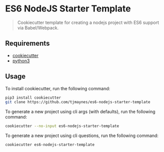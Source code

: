 # ES6 NodeJS Starter Template

> Cookiecutter template for creating a nodejs project with ES6 support via Babel/Webpack.

## Requirements

- [cookiecutter](https://cookiecutter.readthedocs.io/en/latest/)
- [python3](https://www.python.org/download/releases/3.0/)

## Usage

To install cookiecutter, run the following command:
```bash
pip3 install cookiecutter
git clone https://github.com/tjmaynes/es6-nodejs-starter-template
```

To generate a new project using cli args (with defaults), run the following command:
```bash
cookiecutter --no-input es6-nodejs-starter-template
```

To generate a new project using cli questions, run the following command:
```bash
cookiecutter es6-nodejs-starter-template
```
